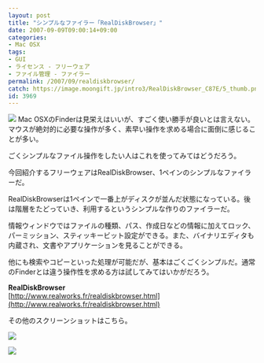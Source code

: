 ```yaml
---
layout: post
title: "シンプルなファイラー「RealDiskBrowser」"
date: 2007-09-09T09:00:14+09:00
categories:
- Mac OSX
tags: 
- GUI
- ライセンス - フリーウェア
- ファイル管理 - ファイラー
permalink: /2007/09/realdiskbrowser/
catch: https://image.moongift.jp/intro3/RealDiskBrowser_C87E/5_thumb.png
id: 3969
---
```

[![](https://image.moongift.jp/intro3/RealDiskBrowser_C87E/4_thumb.png)](https://image.moongift.jp/intro3/RealDiskBrowser_C87E/42.png) Mac OSXのFinderは見栄えはいいが、すごく使い勝手が良いとは言えない。マウスが絶対的に必要な操作が多く、素早い操作を求める場合に面倒に感じることが多い。   
  
ごくシンプルなファイル操作をしたい人はこれを使ってみてはどうだろう。   
  
今回紹介するフリーウェアはRealDiskBrowser、1ペインのシンプルなファイラーだ。   
  
<!--more-->  
  
RealDiskBrowserは1ペインで一番上がディスクが並んだ状態になっている。後は階層をたどっていき、利用するというシンプルな作りのファイラーだ。   
  
情報ウィンドウではファイルの種類、パス、作成日などの情報に加えてロック、パーミッション、スティッキービット設定ができる。また、バイナリエディタも内蔵され、文書やアプリケーションを見ることができる。   
  
他にも検索やコピーといった処理が可能だが、基本はごくごくシンプルだ。通常のFinderとは違う操作性を求める方は試してみてはいかがだろう。   
  
**RealDiskBrowser**  
[http://www.realworks.fr/realdiskbrowser.html](http://www.realworks.fr/realdiskbrowser.html)  
  
その他のスクリーンショットはこちら。   
  
[![](https://image.moongift.jp/intro3/RealDiskBrowser_C87E/5_thumb.png)](https://image.moongift.jp/intro3/RealDiskBrowser_C87E/52.png)  
  
[![](https://image.moongift.jp/intro3/RealDiskBrowser_C87E/6_thumb1.png)](https://image.moongift.jp/intro3/RealDiskBrowser_C87E/63.png)